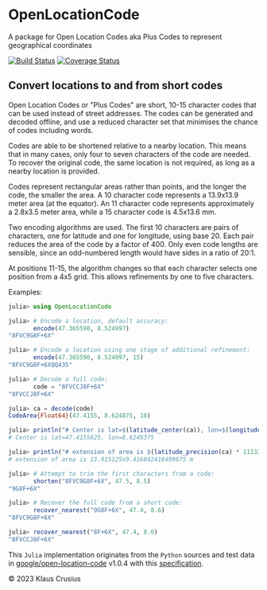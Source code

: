 # OpenLocationCode

A package for Open Location Codes aka Plus Codes to represent geographical coordinates

[![Build Status][gha-img]][gha-url]    [![Coverage Status][codecov-img]][codecov-url]

## Convert locations to and from short codes

Open Location Codes or "Plus Codes" are short, 10-15 character codes that can be used instead
of street addresses. The codes can be generated and decoded offline, and use
a reduced character set that minimises the chance of codes including words.

Codes are able to be shortened relative to a nearby location. This means that
in many cases, only four to seven characters of the code are needed.
To recover the original code, the same location is not required, as long as
a nearby location is provided.

Codes represent rectangular areas rather than points, and the longer the
code, the smaller the area. A 10 character code represents a 13.9x13.9
meter area (at the equator). An 11 character code represents approximately
a 2.8x3.5 meter area, while a 15 character code is 4.5x13.6 mm.

Two encoding algorithms are used. The first 10 characters are pairs of
characters, one for latitude and one for longitude, using base 20. Each pair
reduces the area of the code by a factor of 400. Only even code lengths are
sensible, since an odd-numbered length would have sides in a ratio of 20:1.

At positions 11-15, the algorithm changes so that each character selects one
position from a 4x5 grid. This allows refinements by one to five characters.

Examples:

```julia
julia> using OpenLocationCode

julia> # Encode a location, default accuracy:
       encode(47.365590, 8.524997)
"8FVC9G8F+6X"

julia> # Encode a location using one stage of additional refinement:
       encode(47.365590, 8.524997, 15)
"8FVC9G8F+6XQQ435"

julia> # Decode a full code:
       code = "8FVCCJ8F+6X"
"8FVCCJ8F+6X"

julia> ca = decode(code)
CodeArea{Float64}(47.4155, 8.624875, 10)

julia> println("# Center is lat=$(latitude_center(ca)), lon=$(longitude_center(ca))")
# Center is lat=47.4155625, lon=8.6249375

julia> println("# extension of area is $(latitude_precision(ca) * 111321)x$(longitude_precision(ca) * 111321 * cosd(latitude_low(ca))) m")
# extension of area is 13.915125x9.416042416499675 m

julia> # Attempt to trim the first characters from a code:
       shorten("8FVC9G8F+6X", 47.5, 8.5)
"9G8F+6X"

julia> # Recover the full code from a short code:
       recover_nearest("9G8F+6X", 47.4, 8.6)
"8FVC9G8F+6X"

julia> recover_nearest("8F+6X", 47.4, 8.6)
"8FVCCJ8F+6X"
```

This `Julia` implementation originates from the `Python` sources and test data
in [google/open-location-code](https://github.com/google/open-location-code) v1.0.4
with this [specification](https://github.com/google/open-location-code/blob/main/docs/specification.md).

© 2023 Klaus Crusius

[gha-img]: https://github.com/KlausC/OpenLocationCode.jl/actions/workflows/CI.yml/badge.svg?branch=main
[gha-url]: https://github.com/KlausC/OpenLocationCode.jl/actions/workflows/CI.yml?query=branch%3Amain

[codecov-img]: https://codecov.io/gh/KlausC/OpenLocationCode.jl/branch/main/graph/badge.svg
[codecov-url]: https://codecov.io/gh/KlausC/OpenLocationCode.jl
